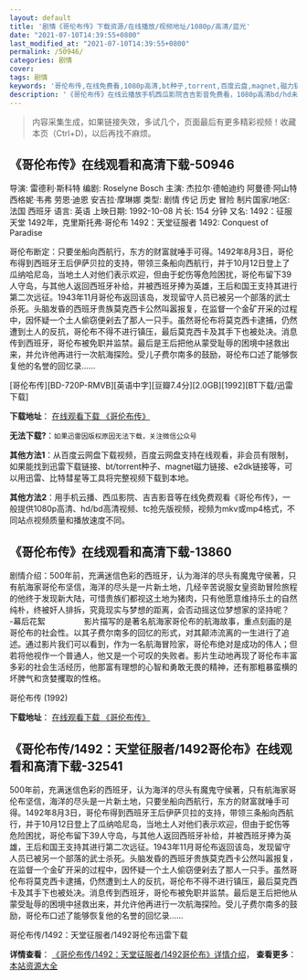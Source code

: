 ```yaml
---
layout: default
title: '剧情《哥伦布传》下载资源/在线播放/视频地址/1080p/高清/蓝光'
date: "2021-07-10T14:39:55+0800"
last_modified_at: "2021-07-10T14:39:55+0800"
permalink: /50946/
categories: 剧情
cover:
tags: 剧情
keywords: '哥伦布传,在线免费看,1080p高清,bt种子,torrent,百度云盘,magnet,磁力链,迅雷下载资源'
description: '《哥伦布传》在线云播放手机西瓜影院吉吉影音免费看，1080p高清bd/hd未删减完整版和tc抢先枪版，mkv/mp4格式，附带bt/torrent种子、magnet/磁力链、百度云盘、网盘资源迅雷下载链接'
---
```


>内容采集生成，如果链接失效，多试几个，页面最后有更多精彩视频！收藏本页（Ctrl+D)，以后再找不麻烦。


## 《哥伦布传》在线观看和高清下载-50946

导演: 雷德利·斯科特 编剧: Roselyne Bosch 主演: 杰拉尔·德帕迪约 阿曼德·阿山特 西格妮·韦弗 劳恩·迪恩 安吉拉·摩琳娜 类型: 剧情 传记 历史 冒险 制片国家/地区: 法国 西班牙 语言: 英语 上映日期: 1992-10-08 片长: 154 分钟 又名: 1492：征服天堂 1492年，克里斯托弗·哥伦布 1492：天堂征服者 1492: Conquest of Paradise

哥伦布断定：只要坐船向西航行，东方的财富就唾手可得。1492年8月3日，哥伦布得到西班牙王后伊萨贝拉的支持，带领三条船向西航行，并于10月12日登上了瓜纳哈尼岛，当地土人对他们表示欢迎，但由于蛇伤等危险困扰，哥伦布留下39人守岛，与其他人返回西班牙补给，并被西班牙捧为英雄，王后和国王支持其进行第二次远征。1943年11月哥伦布返回该岛，发现留守人员已被另一个部落的武士杀死。头脑发昏的西班牙贵族莫克西卡公然叫嚣报复，在监督一个金矿开采的过程中，因怀疑一个土人偷窃便剁去了那人一只手。虽然哥伦布将莫克西卡逮捕，仍然遭到土人的反抗，哥伦布不得不进行镇压，最后莫克西卡及其手下也被处决。消息传到西班牙，哥伦布被免职并监禁。最后是王后把他从蒙受耻辱的困境中拯救出来，并允许他再进行一次航海探险。受儿子费尔南多的鼓励，哥伦布口述了能够恢复他的名誉的回忆录……


[哥伦布传][BD-720P-RMVB][英语中字][豆瓣7.4分][2.0GB][1992][BT下载/迅雷下载]

**下载地址**： [在线观看下载 《哥伦布传》](https://www.btdx8.com/torrent/1492_conquest_of_paradise_1992.html) 


**无法下载?**：`如果迅雷因版权原因无法下载，关注微信公众号 `

**其他方法1**：从百度云网盘下载视频，百度云网盘支持在线观看，非会员有限制，如果能找到迅雷下载链接、bt/torrent种子、magnet磁力链接、e2dk链接等，可以用迅雷、比特彗星等工具将完整视频下载到本地。

**其他方法2**：用手机云播、西瓜影院、吉吉影音等在线免费观看《哥伦布传》，一般提供1080p高清、hd/bd高清视频、tc抢先版视频，视频为mkv或mp4格式，不同站点视频质量和播放速度不同。


## 《哥伦布传》在线观看和高清下载-13860

剧情介绍：500年前，充满迷信色彩的西班牙，认为海洋的尽头有魔鬼守侯著，只有航海家哥伦布坚信，海洋的尽头是一片新土地，几经辛苦说服女皇资助冒险旅程的他终于发现新大陆，可惜贵族们都视这土地为猪肉，只有他愿意维持乐土的自然纯朴，终被奸人排拆，究竟现实与梦想的距离，会否动摇这位梦想家的坚持呢？  　　 　　-幕后花絮  　　 　　影片描写的是著名航海家哥伦布的航海故事，重点刻画的是哥伦布的社会性。以其子费尔南多的回忆的形式，对其颠沛流离的一生进行了追述。通过影片我们可以看到，作为一名航海冒险家，哥伦布绝对是成功的伟人；但若将他视作一个普通人，他又是一个可叹的失败者。影片生动地再现了哥伦布丰富多彩的社会生活经历，他那富有理想的心智和勇敢无畏的精神，还有那粗暴蛮横的坏脾气和贪婪攫取的性格。


哥伦布传 (1992)

**下载地址**： [在线观看下载 《哥伦布传》](https://www.btbtdy.me/btdy/dy5564.html) 


## 《哥伦布传/1492：天堂征服者/1492哥伦布》在线观看和高清下载-32541

500年前，充满迷信色彩的西班牙，认为海洋的尽头有魔鬼守侯著，只有航海家哥伦布坚信，海洋的尽头是一片新土地，只要坐船向西航行，东方的财富就唾手可得。1492年8月3日，哥伦布得到西班牙王后伊萨贝拉的支持，带领三条船向西航行，并于10月12日登上了瓜纳哈尼岛，当地土人对他们表示欢迎，但由于蛇伤等危险困扰，哥伦布留下39人守岛，与其他人返回西班牙补给，并被西班牙捧为英雄，王后和国王支持其进行第二次远征。1943年11月哥伦布返回该岛，发现留守人员已被另一个部落的武士杀死。头脑发昏的西班牙贵族莫克西卡公然叫嚣报复，在监督一个金矿开采的过程中，因怀疑一个土人偷窃便剁去了那人一只手。虽然哥伦布将莫克西卡逮捕，仍然遭到土人的反抗，哥伦布不得不进行镇压，最后莫克西卡及其手下也被处决。消息传到西班牙，哥伦布被免职并监禁。最后是王后把他从蒙受耻辱的困境中拯救出来，并允许他再进行一次航海探险。受儿子费尔南多的鼓励，哥伦布口述了能够恢复他的名誉的回忆录……


哥伦布传/1492：天堂征服者/1492哥伦布迅雷下载

**详情查看**： [《哥伦布传/1492：天堂征服者/1492哥伦布》详情介绍](/movie/32541/)， **查看更多**：[本站资源大全](/movie/t/all/)

